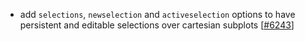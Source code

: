  - add `selections`, `newselection` and `activeselection` options to have
   persistent and editable selections over cartesian subplots [[#6243](https://github.com/plotly/plotly.js/pull/6243)]
